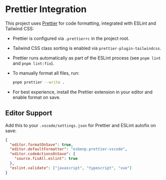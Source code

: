 # Prettier Integration

This project uses [Prettier](https://prettier.io/) for code formatting, integrated with ESLint and Tailwind CSS:

- Prettier is configured via `.prettierrc` in the project root.
- Tailwind CSS class sorting is enabled via `prettier-plugin-tailwindcss`.
- Prettier runs automatically as part of the ESLint process (see `pnpm lint` and `pnpm lint:fix`).
- To manually format all files, run:

  ```sh
  pnpm prettier --write .
  ```

- For best experience, install the Prettier extension in your editor and enable format on save.

## Editor Support

Add this to your `.vscode/settings.json` for Prettier and ESLint autofix on save:

```json
{
  "editor.formatOnSave": true,
  "editor.defaultFormatter": "esbenp.prettier-vscode",
  "editor.codeActionsOnSave": {
    "source.fixAll.eslint": true
  },
  "eslint.validate": ["javascript", "typescript", "vue"]
}
```
